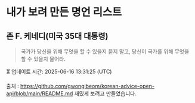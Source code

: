 # 내가 보려 만든 명언 리스트

##  존 F. 케네디(미국 35대 대통령)
> 국가가 당신을 위해 무엇을 할 수 있을지 묻지 말고, 당신이 국가를 위해 무엇을 할 수 있을지 물어라.


⏳ 업데이트 시간: 2025-06-16 13:31:25 (UTC)

출처 : https://github.com/gwongibeom/korean-advice-open-api/blob/main/README.md
재밌게 보려고 만들었습니다.
